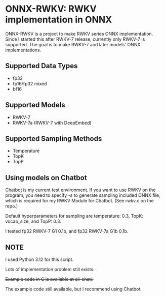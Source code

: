 # ONNX-RWKV: RWKV implementation in ONNX

ONNX-RWKV is a project to make RWKV series ONNX implementation. Since I started this after RWKV-7 release, currently only RWKV-7 is supported. The goal is to make RWKV-7 and later models' ONNX implementations.

## Supported Data Types

- fp32
- fp16/fp32 mixed
- bf16

## Supported Models

- RWKV-7
- RWKV-7a (RWKV-7 with DeepEmbed)

## Supported Sampling Methods

- Temperature
- TopK
- TopP

## Using models on Chatbot

[Chatbot](https://github.com/youzow3/chatbot) is my current test environment. If you want to use RWKV on the program, you need to specify -s to generate sampling included ONNX file, which is required for my RWKV Module for Chatbot. (See rwkv.c on the repo.)

Default hyperparameters for sampling are temperature: 0.3, TopK: vocab_size, and TopP: 0.3.

I tested fp32 RWKV-7 G1 0.1b, and fp32 RWKV-7a G1b 0.1b.

## NOTE

I used Python 3.12 for this script.

Lots of implementation problem still exists.

~~Example code in C is available at cli-chat/.~~

The example code still available, but I recommend using Chatbot.
